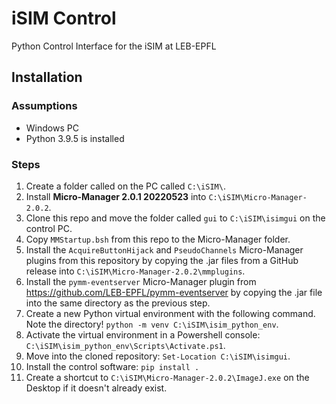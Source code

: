 # iSIM Control

Python Control Interface for the iSIM at LEB-EPFL

## Installation

### Assumptions

- Windows PC
- Python 3.9.5 is installed

### Steps

1. Create a folder called on the PC called `C:\iSIM\`.
1. Install **Micro-Manager 2.0.1 20220523** into `C:\iSIM\Micro-Manager-2.0.2`.
1. Clone this repo and move the folder called `gui` to `C:\iSIM\isimgui` on the control PC.
1. Copy `MMStartup.bsh` from this repo to the Micro-Manager folder.
1. Install the `AcquireButtonHijack` and `PseudoChannels` Micro-Manager plugins from this repository by copying the .jar files from a GitHub release into `C:\iSIM\Micro-Manager-2.0.2\mmplugins`.
1. Install the `pymm-eventserver` Micro-Manager plugin from https://github.com/LEB-EPFL/pymm-eventserver by copying the .jar file into the same directory as the previous step.
1. Create a new Python virtual environment with the following command. Note the directory! `python -m venv C:\iSIM\isim_python_env`.
1. Activate the virtual environment in a Powershell console: `C:\iSIM\isim_python_env\Scripts\Activate.ps1`.
1. Move into the cloned repository: `Set-Location C:\iSIM\isimgui`.
1. Install the control software: `pip install .`
1. Create a shortcut to `C:\iSIM\Micro-Manager-2.0.2\ImageJ.exe` on the Desktop if it doesn't already exist.
